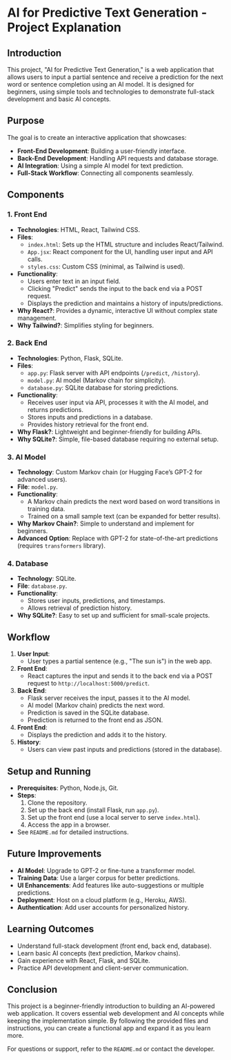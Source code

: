 # AI for Predictive Text Generation - Project Explanation

## Introduction
This project, "AI for Predictive Text Generation," is a web application that allows users to input a partial sentence and receive a prediction for the next word or sentence completion using an AI model. It is designed for beginners, using simple tools and technologies to demonstrate full-stack development and basic AI concepts.

## Purpose
The goal is to create an interactive application that showcases:
- **Front-End Development**: Building a user-friendly interface.
- **Back-End Development**: Handling API requests and database storage.
- **AI Integration**: Using a simple AI model for text prediction.
- **Full-Stack Workflow**: Connecting all components seamlessly.

## Components

### 1. Front End
- **Technologies**: HTML, React, Tailwind CSS.
- **Files**:
  - `index.html`: Sets up the HTML structure and includes React/Tailwind.
  - `App.jsx`: React component for the UI, handling user input and API calls.
  - `styles.css`: Custom CSS (minimal, as Tailwind is used).
- **Functionality**:
  - Users enter text in an input field.
  - Clicking "Predict" sends the input to the back end via a POST request.
  - Displays the prediction and maintains a history of inputs/predictions.
- **Why React?**: Provides a dynamic, interactive UI without complex state management.
- **Why Tailwind?**: Simplifies styling for beginners.

### 2. Back End
- **Technologies**: Python, Flask, SQLite.
- **Files**:
  - `app.py`: Flask server with API endpoints (`/predict`, `/history`).
  - `model.py`: AI model (Markov chain for simplicity).
  - `database.py`: SQLite database for storing predictions.
- **Functionality**:
  - Receives user input via API, processes it with the AI model, and returns predictions.
  - Stores inputs and predictions in a database.
  - Provides history retrieval for the front end.
- **Why Flask?**: Lightweight and beginner-friendly for building APIs.
- **Why SQLite?**: Simple, file-based database requiring no external setup.

### 3. AI Model
- **Technology**: Custom Markov chain (or Hugging Face’s GPT-2 for advanced users).
- **File**: `model.py`.
- **Functionality**:
  - A Markov chain predicts the next word based on word transitions in training data.
  - Trained on a small sample text (can be expanded for better results).
- **Why Markov Chain?**: Simple to understand and implement for beginners.
- **Advanced Option**: Replace with GPT-2 for state-of-the-art predictions (requires `transformers` library).

### 4. Database
- **Technology**: SQLite.
- **File**: `database.py`.
- **Functionality**:
  - Stores user inputs, predictions, and timestamps.
  - Allows retrieval of prediction history.
- **Why SQLite?**: Easy to set up and sufficient for small-scale projects.

## Workflow
1. **User Input**:
   - User types a partial sentence (e.g., "The sun is") in the web app.
2. **Front End**:
   - React captures the input and sends it to the back end via a POST request to `http://localhost:5000/predict`.
3. **Back End**:
   - Flask server receives the input, passes it to the AI model.
   - AI model (Markov chain) predicts the next word.
   - Prediction is saved in the SQLite database.
   - Prediction is returned to the front end as JSON.
4. **Front End**:
   - Displays the prediction and adds it to the history.
5. **History**:
   - Users can view past inputs and predictions (stored in the database).

## Setup and Running
- **Prerequisites**: Python, Node.js, Git.
- **Steps**:
  1. Clone the repository.
  2. Set up the back end (install Flask, run `app.py`).
  3. Set up the front end (use a local server to serve `index.html`).
  4. Access the app in a browser.
- See `README.md` for detailed instructions.

## Future Improvements
- **AI Model**: Upgrade to GPT-2 or fine-tune a transformer model.
- **Training Data**: Use a larger corpus for better predictions.
- **UI Enhancements**: Add features like auto-suggestions or multiple predictions.
- **Deployment**: Host on a cloud platform (e.g., Heroku, AWS).
- **Authentication**: Add user accounts for personalized history.

## Learning Outcomes
- Understand full-stack development (front end, back end, database).
- Learn basic AI concepts (text prediction, Markov chains).
- Gain experience with React, Flask, and SQLite.
- Practice API development and client-server communication.

## Conclusion
This project is a beginner-friendly introduction to building an AI-powered web application. It covers essential web development and AI concepts while keeping the implementation simple. By following the provided files and instructions, you can create a functional app and expand it as you learn more.

For questions or support, refer to the `README.md` or contact the developer.